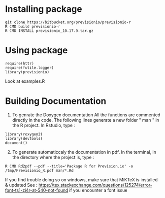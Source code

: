# Installing package

```
git clone https://bitbucket.org/previsionio/previsionio-r
R CMD build previsionio-r
R CMD INSTALL previsionio_10.17.0.tar.gz
```

# Using package
```
require(httr)
require(futile.logger)
library(previsionio)
```

Look at examples.R

# Building Documentation 

1) To genrate the Doxygen documentation
All the functions are commented directly in the code. 
The following lines generate a new folder " man " in the R project. 
In Rstudio, type : 
```
library(roxygen2)
library(devtools)
document()
```

2) To generate automaticcaly the documentation in pdf.
In the terminal, in the directory where the project is, type : 
```
R CMD Rd2pdf --pdf --title='Package R for Prevision.io' -o /tmp/Previsionio_R.pdf man/*.Rd

```

If you find trouble doing so on windows, make sure that
MiKTeX is installed & updated
See : https://tex.stackexchange.com/questions/125274/error-font-ts1-zi4r-at-540-not-found if you encounter a font issue
